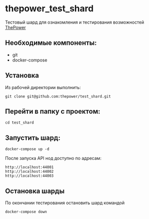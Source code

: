 # thepower_test_shard

Тестовый шард для ознакомления и тестирования возможностей [ThePower](https://thepower.io)

## Необходимые компоненты:
* git
* docker-compose

## Установка
Из рабочей директории выполнить:

    git clone git@github.com:thepower/test_shard.git

## Перейти в папку с проектом:

    cd test_shard

## Запустить шард:

    docker-compose up -d

После запуска API нод доступно по адресам:

    http://localhost:44001
    http://localhost:44002
    http://localhost:44003

## Остановка шарды
По окончании тестирования остановить шард командой

    docker-compose down
